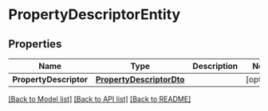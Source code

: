 # PropertyDescriptorEntity

## Properties

Name | Type | Description | Notes
------------ | ------------- | ------------- | -------------
**PropertyDescriptor** | [**PropertyDescriptorDto**](PropertyDescriptorDTO.md) |  | [optional] 

[[Back to Model list]](../README.md#documentation-for-models) [[Back to API list]](../README.md#documentation-for-api-endpoints) [[Back to README]](../README.md)


